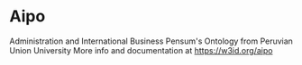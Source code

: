 # Aipo
Administration and International Business Pensum's Ontology from Peruvian Union University 
More info and documentation at https://w3id.org/aipo

